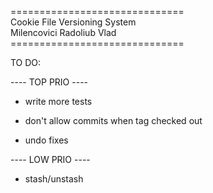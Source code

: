 ==============================</br>
Cookie File Versioning System</br>
  Milencovici Radoliub Vlad</br>
==============================</br>

TO DO:

---- TOP PRIO ----

- write more tests

- don't allow commits when tag checked out

- undo fixes

---- LOW PRIO ----

- stash/unstash